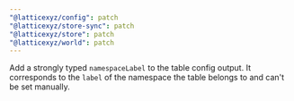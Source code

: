 ```yaml
---
"@latticexyz/config": patch
"@latticexyz/store-sync": patch
"@latticexyz/store": patch
"@latticexyz/world": patch
---
```


Add a strongly typed `namespaceLabel` to the table config output.
It corresponds to the `label` of the namespace the table belongs to and can't be set manually.
